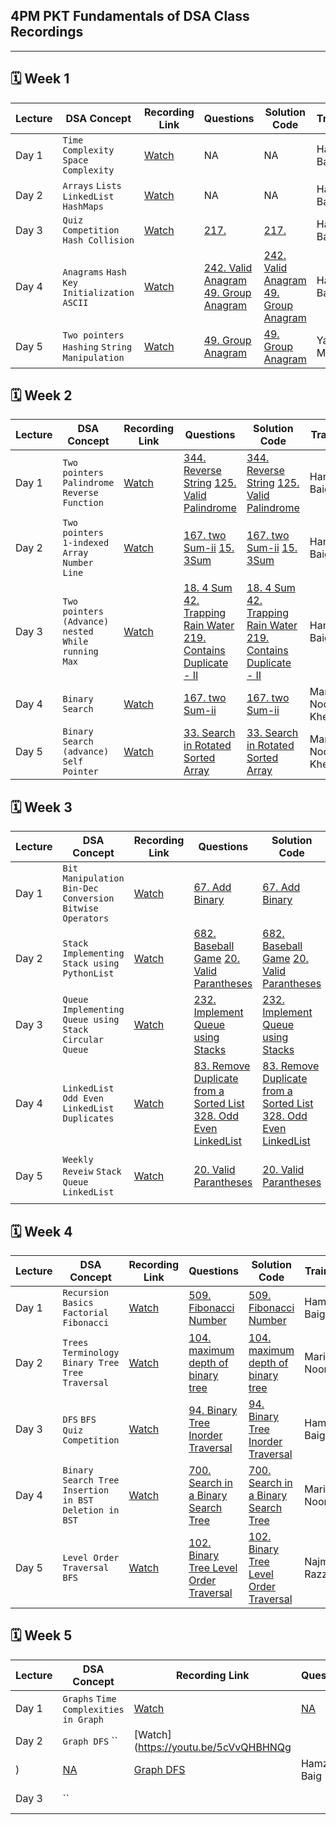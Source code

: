 ## 4PM PKT Fundamentals of DSA Class Recordings

---

## 🗓️ Week 1

| **Lecture** | **DSA Concept**                                | **Recording Link**                           | **Questions** | **Solution Code** | **Trainer** |
|------------|-------------------------------------------------|--------------------|-----------------------------------|------------------------|-------------------------------------------|
| Day 1 | `Time Complexity` `Space Complexity`                 | [Watch](https://youtu.be/I7jJiFdSY-4)         |   NA  | NA | Hamza Baig
| Day 2 | `Arrays` `Lists` `LinkedList` `HashMaps`             | [Watch](https://youtu.be/rYj9GpxFOXQ)         |    NA   | NA | Hamza Baig
| Day 3 | `Quiz Competition` `Hash Collision`                  | [Watch](https://youtu.be/Jf7afg6xgx0)         | [217.](https://leetcode.com/problems/contains-duplicate/description/)         | [217.](https://github.com/hamzabeig/Leetcode/tree/main/0217-contains-duplicate) | Hamza Baig
| Day 4 | `Anagrams` `Hash Key Initialization` `ASCII`         | [Watch](https://youtu.be/RQQbTXSxNlY)         | [242. Valid Anagram](https://leetcode.com/problems/valid-anagram/)    [49. Group Anagram](https://leetcode.com/problems/group-anagrams/description/)          | [242. Valid Anagram](https://github.com/hamzabeig/Leetcode/tree/main/0242-valid-anagram)    [49. Group Anagram](https://github.com/hamzabeig/Leetcode/tree/main/0049-group-anagrams) | Hamza Baig
| Day 5 | `Two pointers` `Hashing`   `String Manipulation`     | [Watch](https://youtu.be/_1XU82UyslM)         |    [49. Group Anagram](https://leetcode.com/problems/group-anagrams/description/)          |     [49. Group Anagram](https://github.com/hamzabeig/Leetcode/tree/main/0049-group-anagrams) | Yawar Munir


## 🗓️ Week 2

| **Lecture** | **DSA Concept**                                | **Recording Link**                           | **Questions** | **Solution Code** |**Trainer** |
|------------|-------------------------------------------------|----------------------------------------------|-----------------------------------|------------------------|------------------------|
| Day 1 | `Two pointers` `Palindrome`   `Reverse Function`     | [Watch](https://youtu.be/gr6keTLr65c)         |    [344. Reverse String](https://leetcode.com/problems/reverse-string/description/)   [125. Valid Palindrome](https://leetcode.com/problems/valid-palindrome/description/)          |      [344. Reverse String](https://github.com/hamzabeig/Leetcode/tree/main/0344-reverse-string)   [125. Valid Palindrome](https://github.com/hamzabeig/Leetcode/tree/main/0125-valid-palindrome)  | Hamza Baig
| Day 2 | `Two pointers` `1-indexed Array` `Number Line`    | [Watch](https://youtu.be/b35i7HGaQxc)         |    [167. two Sum-ii](https://leetcode.com/problems/two-sum-ii-input-array-is-sorted/description/)   [15. 3Sum](https://leetcode.com/problems/3sum/description/)          |   [167. two Sum-ii](https://github.com/hamzabeig/Leetcode/tree/main/0167-two-sum-ii-input-array-is-sorted)   [15. 3Sum](https://github.com/hamzabeig/Leetcode/tree/main/0015-3sum)     | Hamza Baig
| Day 3 | `Two pointers (Advance)` `nested While` `running Max`    | [Watch](https://youtu.be/gWVNa7VvufI)         |    [18. 4 Sum](https://leetcode.com/problems/4sum/description/)   [42. Trapping Rain Water](https://leetcode.com/problems/trapping-rain-water/description/)  [219. Contains Duplicate - II](https://leetcode.com/problems/contains-duplicate-ii/description/)         |   [18. 4 Sum](https://github.com/hamzabeig/Leetcode/tree/main/0018-4sum)   [42. Trapping Rain Water](https://github.com/hamzabeig/Leetcode/tree/main/0042-trapping-rain-water)  [219. Contains Duplicate - II](https://github.com/hamzabeig/Leetcode/tree/main/0219-contains-duplicate-ii)  | Hamza Baig
| Day 4 | `Binary Search`    | [Watch](https://youtu.be/M9-BP7HFQ14)         |     [167. two Sum-ii](https://leetcode.com/problems/two-sum-ii-input-array-is-sorted/description/)         |   [167. two Sum-ii](https://github.com/hamzabeig/Leetcode/tree/main/0167-two-sum-ii-input-array-is-sorted) | Marium Noor Khetran
| Day 5 | `Binary Search (advance)`  `Self Pointer`  | [Watch](https://youtu.be/S3GsJ2NaK0Q)         |     [33. Search in Rotated Sorted Array](https://leetcode.com/problems/search-in-rotated-sorted-array/description/)         |  [33. Search in Rotated Sorted Array](https://github.com/hamzabeig/Leetcode/tree/main/0033-search-in-rotated-sorted-array)    | Marium Noor Khetran  


## 🗓️ Week 3

| **Lecture** | **DSA Concept**                                | **Recording Link**                           | **Questions** | **Solution Code** |**Trainer** |
|------------|-------------------------------------------------|----------------------------------------------|-----------------------------------|------------------------|------------------------|
| Day 1 | `Bit Manipulation` `Bin-Dec Conversion`   `Bitwise Operators`     | [Watch](https://youtu.be/uWMio0Hj5oA)         |    [67. Add Binary](https://leetcode.com/problems/add-binary/)           |      [67. Add Binary](https://github.com/hamzabeig/Leetcode/blob/main/0067-add-binary-jaweria/addbinary.py)    | Hamza Baig
| Day 2 | `Stack`  `Implementing Stack using PythonList`   | [Watch](https://youtu.be/POn00ywwpT0)         |    [682. Baseball Game](https://leetcode.com/problems/baseball-game/description/)  [20. Valid Parantheses](https://leetcode.com/problems/valid-parentheses/description/)         |    [682. Baseball Game](https://github.com/hamzabeig/Leetcode/tree/main/0682-baseball-game)  [20. Valid Parantheses](https://github.com/hamzabeig/Leetcode/tree/main/0020-valid-parentheses)       | Hamza Baig
| Day 3 | `Queue`  `Implementing Queue using Stack` `Circular Queue`   | [Watch](https://youtu.be/5ASm2_BAK2w)         |    [232. Implement Queue using Stacks](https://leetcode.com/problems/implement-queue-using-stacks/description/)      |     [232. Implement Queue using Stacks](https://github.com/hamzabeig/Leetcode/tree/main/0232-implement-queue-using-stacks)    | Touseef Ahmed
| Day 4 | `LinkedList`  `Odd Even LinkedList` `Duplicates`   | [Watch](https://youtu.be/ql-3EZ0bSjI)         | [83. Remove Duplicate from a Sorted List](https://leetcode.com/problems/remove-duplicates-from-sorted-list/description/)    [328. Odd Even LinkedList](https://leetcode.com/problems/odd-even-linked-list/description/)  |    [83. Remove Duplicate from a Sorted List](https://github.com/hamzabeig/Leetcode/tree/main/0083-remove-duplicates-from-sorted-list) [328. Odd Even LinkedList](https://github.com/hamzabeig/Leetcode/tree/main/0328-odd-even-linked-list)    | Marium Noor
| Day 5 | `Weekly Reveiw`  `Stack` `Queue` `LinkedList`   | [Watch](https://youtu.be/i7Oxq1GMqkU)         | [20. Valid Parantheses](https://leetcode.com/problems/valid-parentheses/description/)         |    [20. Valid Parantheses](https://github.com/hamzabeig/Leetcode/tree/main/0020-valid-parentheses)       | Safiullah Saleem             Hamza Baig


## 🗓️ Week 4

| **Lecture** | **DSA Concept**                                | **Recording Link**                           | **Questions** | **Solution Code** |**Trainer** |
|------------|-------------------------------------------------|----------------------------------------------|-----------------------------------|------------------------|------------------------|
| Day 1 | `Recursion Basics`   `Factorial`  `Fibonacci`   | [Watch](https://youtu.be/h3AjyPuwmxU)         |    [509. Fibonacci Number](https://leetcode.com/problems/fibonacci-number/)           |      [509. Fibonacci Number](https://github.com/hamzabeig/Leetcode/tree/main/1013-fibonacci-number)    | Hamza Baig
| Day 2 | `Trees Terminology`   `Binary Tree`  `Tree Traversal`   | [Watch](https://youtu.be/TTpKIwYHXFk)         |    [104. maximum depth of binary tree](https://leetcode.com/problems/maximum-depth-of-binary-tree/)           |      [104. maximum depth of binary tree](https://github.com/hamzabeig/Leetcode/tree/main/0104-maximum-depth-of-binary-tree)    | Marium Noor
| Day 3 | `DFS` `BFS` `Quiz Competition`  | [Watch](https://youtu.be/3cSdUcY7EqE)         |    [94. Binary Tree Inorder Traversal](https://leetcode.com/problems/binary-tree-inorder-traversal/)           |      [94. Binary Tree Inorder Traversal](https://github.com/hamzabeig/Leetcode/tree/main/0094-binary-tree-inorder-traversal)    | Hamza Baig
| Day 4 | `Binary Search Tree` `Insertion in BST` `Deletion in BST`  | [Watch](https://youtu.be/FxMB5A3aZWI)         |    [700. Search in a Binary Search Tree](https://leetcode.com/problems/search-in-a-binary-search-tree/description/)           |      [700. Search in a Binary Search Tree](https://github.com/hamzabeig/Leetcode/tree/main/0783-search-in-a-binary-search-tree)    | Marium Noor
| Day 5 | `Level Order Traversal` `BFS`   | [Watch](https://youtu.be/8mnMus_NJ5E)         |    [102. Binary Tree Level Order Traversal](https://leetcode.com/problems/binary-tree-level-order-traversal/description/)           |      [102. Binary Tree Level Order Traversal](https://github.com/hamzabeig/Leetcode/tree/main/0102-binary-tree-level-order-traversal)    | Najma Razzaq

## 🗓️ Week 5

| **Lecture** | **DSA Concept**                                | **Recording Link**                           | **Questions** | **Solution Code** |**Trainer** |
|------------|-------------------------------------------------|----------------------------------------------|-----------------------------------|------------------------|------------------------|
| Day 1 | `Graphs` `Time Complexities in Graph`    | [Watch](https://youtu.be/aVnMOhilHBk)         |   [NA]()         |      [NA]()    | Touseef Ahmed
| Day 2 | `Graph DFS` ``   | [Watch](https://youtu.be/5cVvQHBHNQg
)         |   [NA]()         |      [Graph DFS](https://github.com/hamzabeig/Leetcode/blob/main/graph-dfs-code/dfs.py)    | Hamza Baig
| Day 3 | ``   | []()         |   []()         |      []()    | Hamza Baig
